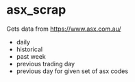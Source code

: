 # asx_scrap
Gets data from https://www.asx.com.au/
 - daily
 - historical
 - past week
 - previous trading day
 - previous day
for given set of asx codes
